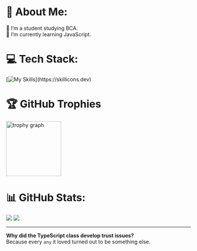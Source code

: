 # 💫 About Me:
🔭 I’m a student studying BCA.<br>🌱 I’m currently learning JavaScript.<br>

# 💻 Tech Stack:
[![My Skills](https://skillicons.dev/icons?i=c,firebase,git,js,md,mysql,nestjs,nextjs,obsidian,php,postgres,postman,tailwind,ts,)](https://skillicons.dev)

# 🏆 GitHub Trophies
<img src="https://github-profile-trophy.vercel.app/?username=rsresta07&theme=dracula&no-frame=true&no-bg=false&margin-w=8&margin-h=8&row=1&column=-1&order=4&cache_seconds=3600" height="150" alt="trophy graph" />

# 📊 GitHub Stats:
![](https://github-readme-stats.vercel.app/api/top-langs/?username=rsresta07&theme=transparent&hide_border=true&layout=compact&langs_count=8&show_icons=true)
![](https://github-readme-stats.vercel.app/api?username=rsresta07&bg_color=00000000&hide_border=true&show_icons=true&include_all_commits=true&count_private=false)
<!-- &locale=np -->
---

**Why did the TypeScript class develop trust issues?**<br/>
Because every `any` it loved turned out to be something else.
